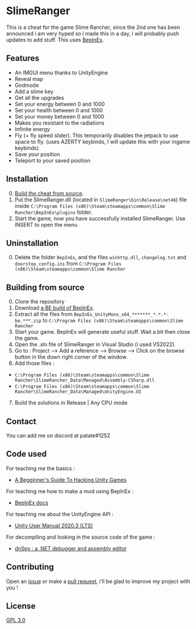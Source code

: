 # SlimeRanger

This is a cheat for the game Slime Rancher, since the 2nd one has been announced i am very hyped so i made this in a day, i will probably push updates to add stuff.
This uses [BepInEx](https://github.com/BepInEx/BepInEx).

## Features
* An IMGUI menu thanks to UnityEngine
* Reveal map
* Godmode
* Add a slime key
* Get all the upgrades
* Set your energy between 0 and 1000
* Set your health between 0 and 1000
* Set your money between 0 and 1000
* Makes you resistant to the radiations
* Infinite energy
* Fly (+ fly speed slider). This temporarily disables the jetpack to use space to fly. (uses AZERTY keybinds, I will update this with your ingame keybinds)
* Save your position
* Teleport to your saved position

## Installation

0. [Build the cheat from source](https://github.com/ALittlePatate/SlimeRanger#building-from-source).
1. Put the SlimeRanger.dll (located in `SlimeRanger\bin\Release\net46`) file inside `C:\Program Files (x86)\Steam\steamapps\common\Slime Rancher\BepInEx\plugins` folder.
2. Start the game, now you have successfully installed SlimeRanger. Use INSERT to open the menu

## Uninstallation

0. Delete the folder `BepInEx`, and the files `winhttp.dll`, `changelog.txt` and `doorstop_config.ini` from `C:\Program Files (x86)\Steam\steamapps\common\Slime Rancher`

## Building from source

0. Clone the repository
1. Download [a BE build of BepInEx](https://builds.bepinex.dev/projects/bepinex_be).
2. Extract all the files from `BepInEx_UnityMono_x64_*******_*.*.*-be.***.zip` to `C:\Program Files (x86)\Steam\steamapps\common\Slime Rancher`
3. Start your game. BepInEx will generate useful stuff. Wait a bit then close the game.
4. Open the .sln file of SlimeRanger in Visual Studio (i used VS2022).
5. Go to : Project --> Add a reference --> Browse --> Click on the browse button in the down right corner of the window.
6. Add those files :
* `C:\Program Files (x86)\Steam\steamapps\common\Slime Rancher\SlimeRancher_Data\Managed\Assembly-CSharp.dll`
* `C:\Program Files (x86)\Steam\steamapps\common\Slime Rancher\SlimeRancher_Data\Managed\UnityEngine.UI`
7. Build the solutions in Release | Any CPU mode

## Contact

You can add me on discord at patate#1252

## Code used

For teaching me the basics :
* [A Begginner's Guide To Hacking Unity Games](https://www.unknowncheats.me/wiki/A_Beginner%27s_Guide_To_Hacking_Unity_Games)

For teaching me how to make a mod using BepInEx :
* [BepInEx docs](https://docs.bepinex.dev/master/articles/dev_guide/plugin_tutorial/index.html)

For teaching me about the UnityEngine API :
* [Unity User Manual 2020.3 (LTS)](https://docs.unity3d.com/Manual/index.html)

For decompiling and looking in the source code of the game :
* [dnSpy : a .NET debugger and assembly editor](https://github.com/dnSpy/dnSpy)

## Contributing

Open an [issue](https://github.com/ALittlePatate/SlimeRanger/issues/new) or make a [pull request](https://github.com/ALittlePatate/SlimeRanger/pulls), i'll be glad to improve my project with you !

## License

[GPL 3.0](https://www.gnu.org/licenses/gpl-3.0.md)
